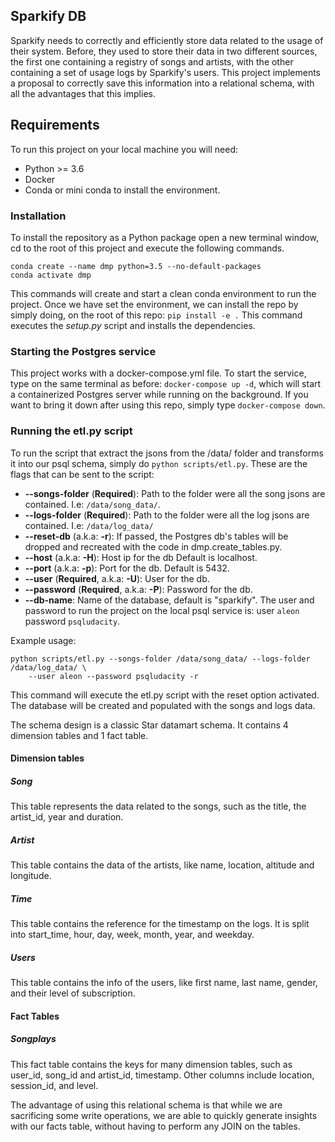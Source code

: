 ## Sparkify DB

Sparkify needs to correctly and efficiently store data related to the usage of their system.
Before, they used to store their data in two different sources, the first one containing a registry of songs and artists,
with the other containing a set of usage logs by Sparkify's users. This project implements a proposal to correctly save
this information into a relational schema, with all the advantages that this implies.

## Requirements
To run this project on your local machine you will need:
* Python >= 3.6
* Docker
* Conda or mini conda to install the environment.

### Installation

To install the repository as a Python package open a new terminal window, cd to the root of this project and execute the
following commands.

`conda create --name dmp python=3.5 --no-default-packages`  
`conda activate dmp`

This commands will create and start a clean conda environment to run the project.
Once we have set the environment, we can install the repo by simply doing, on the root of this repo:
`pip install -e .` This command executes the _setup.py_ script and installs the dependencies.

### Starting the Postgres service
This project works with a docker-compose.yml file. To start the service, type on the same terminal as before:
`docker-compose up -d`, which will start a containerized Postgres server while running on the background.
If you want to bring it down after using this repo, simply type `docker-compose down`.

### Running the etl.py script

To run the script that extract the jsons from the /data/ folder and transforms it into our psql schema, simply do
`python scripts/etl.py`. These are the flags that can be sent to the script:  
* **--songs-folder** (**Required**): Path to the folder were all the song jsons are contained. I.e: `/data/song_data/`.
* **--logs-folder** (**Required**): Path to the folder were all the log jsons are contained. I.e: `/data/log_data/`
* **--reset-db** (a.k.a: **-r**): If passed, the Postgres db's tables will be dropped and recreated with the
code in dmp.create_tables.py.
* **--host** (a.k.a: **-H**): Host ip for the db Default is localhost.
* **--port** (a.k.a: **-p**): Port for the db. Default is 5432.
* **--user** (**Required**, a.k.a: **-U**): User for the db.
* **--password** (**Required**, a.k.a: **-P**): Password for the db.
* **--db-name**: Name of the database, default is "sparkify".
The user and password to run the project on the local psql service is: user `aleon` password `psqludacity`.

Example usage:
````
python scripts/etl.py --songs-folder /data/song_data/ --logs-folder /data/log_data/ \
    --user aleon --password psqludacity -r
````

This command will execute the etl.py script with the reset option activated.
The database will be created and populated with the songs and logs data.

The schema design is a classic Star datamart schema. It contains 4 dimension tables and 1 fact table.
#### Dimension tables
##### Song
This table represents the data related to the songs, such as the title, the artist_id, year and duration.
##### Artist
This table contains the data of the artists, like name, location, altitude and longitude.
##### Time
This table contains the reference for the timestamp on the logs. It is split into start_time, hour, day, week, month, year,
and weekday.
##### Users
This table contains the info of the users, like first name, last name, gender, and their level of subscription.

#### Fact Tables
##### Songplays
This fact table contains the keys for many dimension tables, such as user_id, song_id and artist_id, timestamp. Other
columns include location, session_id, and level.


The advantage of using this relational schema is that while we are sacrificing some write operations, we are able to quickly 
generate insights with our facts table, without having to perform any JOIN on the tables.
